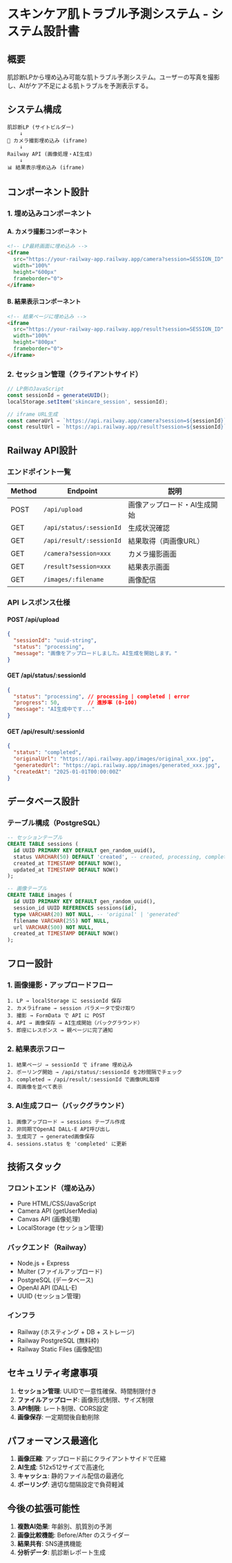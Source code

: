 # スキンケア肌トラブル予測システム - システム設計書

## 概要

肌診断LPから埋め込み可能な肌トラブル予測システム。ユーザーの写真を撮影し、AIがケア不足による肌トラブルを予測表示する。

## システム構成

```
肌診断LP (サイトビルダー)
    ↓
📸 カメラ撮影埋め込み (iframe)
    ↓
Railway API (画像処理・AI生成)
    ↓
📊 結果表示埋め込み (iframe)
```

## コンポーネント設計

### 1. 埋め込みコンポーネント

#### A. カメラ撮影コンポーネント
```html
<!-- LP最終画面に埋め込み -->
<iframe 
  src="https://your-railway-app.railway.app/camera?session=SESSION_ID" 
  width="100%" 
  height="600px"
  frameborder="0">
</iframe>
```

#### B. 結果表示コンポーネント
```html
<!-- 結果ページに埋め込み -->
<iframe 
  src="https://your-railway-app.railway.app/result?session=SESSION_ID" 
  width="100%" 
  height="800px"
  frameborder="0">
</iframe>
```

### 2. セッション管理（クライアントサイド）

```javascript
// LP側のJavaScript
const sessionId = generateUUID();
localStorage.setItem('skincare_session', sessionId);

// iframe URL生成
const cameraUrl = `https://api.railway.app/camera?session=${sessionId}`;
const resultUrl = `https://api.railway.app/result?session=${sessionId}`;
```

## Railway API設計

### エンドポイント一覧

| Method | Endpoint | 説明 |
|--------|----------|------|
| POST | `/api/upload` | 画像アップロード・AI生成開始 |
| GET | `/api/status/:sessionId` | 生成状況確認 |
| GET | `/api/result/:sessionId` | 結果取得（両画像URL） |
| GET | `/camera?session=xxx` | カメラ撮影画面 |
| GET | `/result?session=xxx` | 結果表示画面 |
| GET | `/images/:filename` | 画像配信 |

### API レスポンス仕様

#### POST /api/upload
```json
{
  "sessionId": "uuid-string",
  "status": "processing",
  "message": "画像をアップロードしました。AI生成を開始します。"
}
```

#### GET /api/status/:sessionId
```json
{
  "status": "processing", // processing | completed | error
  "progress": 50,         // 進捗率 (0-100)
  "message": "AI生成中です..."
}
```

#### GET /api/result/:sessionId
```json
{
  "status": "completed",
  "originalUrl": "https://api.railway.app/images/original_xxx.jpg",
  "generatedUrl": "https://api.railway.app/images/generated_xxx.jpg",
  "createdAt": "2025-01-01T00:00:00Z"
}
```

## データベース設計

### テーブル構成（PostgreSQL）

```sql
-- セッションテーブル
CREATE TABLE sessions (
  id UUID PRIMARY KEY DEFAULT gen_random_uuid(),
  status VARCHAR(50) DEFAULT 'created', -- created, processing, completed, error
  created_at TIMESTAMP DEFAULT NOW(),
  updated_at TIMESTAMP DEFAULT NOW()
);

-- 画像テーブル
CREATE TABLE images (
  id UUID PRIMARY KEY DEFAULT gen_random_uuid(),
  session_id UUID REFERENCES sessions(id),
  type VARCHAR(20) NOT NULL, -- 'original' | 'generated'
  filename VARCHAR(255) NOT NULL,
  url VARCHAR(500) NOT NULL,
  created_at TIMESTAMP DEFAULT NOW()
);
```

## フロー設計

### 1. 画像撮影・アップロードフロー

```
1. LP → localStorage に sessionId 保存
2. カメラiframe → session パラメータで受け取り
3. 撮影 → FormData で API に POST
4. API → 画像保存 → AI生成開始（バックグラウンド）
5. 即座にレスポンス → 親ページに完了通知
```

### 2. 結果表示フロー

```
1. 結果ページ → sessionId で iframe 埋め込み
2. ポーリング開始 → /api/status/:sessionId を2秒間隔でチェック
3. completed → /api/result/:sessionId で画像URL取得
4. 両画像を並べて表示
```

### 3. AI生成フロー（バックグラウンド）

```
1. 画像アップロード → sessions テーブル作成
2. 非同期でOpenAI DALL-E API呼び出し
3. 生成完了 → generated画像保存
4. sessions.status を 'completed' に更新
```

## 技術スタック

### フロントエンド（埋め込み）
- Pure HTML/CSS/JavaScript
- Camera API (getUserMedia)
- Canvas API (画像処理)
- LocalStorage (セッション管理)

### バックエンド（Railway）
- Node.js + Express
- Multer (ファイルアップロード)
- PostgreSQL (データベース)
- OpenAI API (DALL-E)
- UUID (セッション管理)

### インフラ
- Railway (ホスティング + DB + ストレージ)
- Railway PostgreSQL (無料枠)
- Railway Static Files (画像配信)

## セキュリティ考慮事項

1. **セッション管理**: UUIDで一意性確保、時間制限付き
2. **ファイルアップロード**: 画像形式制限、サイズ制限
3. **API制限**: レート制限、CORS設定
4. **画像保存**: 一定期間後自動削除

## パフォーマンス最適化

1. **画像圧縮**: アップロード前にクライアントサイドで圧縮
2. **AI生成**: 512x512サイズで高速化
3. **キャッシュ**: 静的ファイル配信の最適化
4. **ポーリング**: 適切な間隔設定で負荷軽減

## 今後の拡張可能性

1. **複数AI効果**: 年齢別、肌質別の予測
2. **画像比較機能**: Before/After のスライダー
3. **結果共有**: SNS連携機能
4. **分析データ**: 肌診断レポート生成